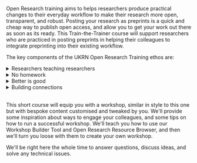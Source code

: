 Open Research training aims to helps researchers produce practical changes to their everyday workflow to make their research more open, transparent, and robust.
Posting your research as preprints is a quick and cheap way to publish open access, and allow you to get your work out there as soon as its ready.
This Train-the-Trainer course will support researchers who are practiced in posting preprints in helping their colleagues to integrate preprinting into their existing workflow.

The key components of the UKRN Open Research Training ethos are:
<details>
  <summary>Researchers teaching researchers</summary>
  <ul>
    <li>
      Researchers know the ins and outs of how open research practices work in their field, and they can offer specific, practical guidance to colleagues.
    </li>
  </ul>
</details>
<details>
  <summary>No homework</summary>
  <ul>
    <li>
      Researchers are busy, so we aim to have the result of the training - a workshop to deliver or an adjusted workflow - in place by the end of the training.
    </li>
  </ul>
</details>
<details>
  <summary title="...and good is better!">Better is good</summary>
  <ul>
    <li>
      We want to encourage researchers to do a little more to make their research open, transparent, and robust; we're not trying to admonish researchers for falling short of perfect.
    </li>
  </ul>
</details>
<details>
  <summary>Building connections</summary>
  <ul>
    <li>
      We want to connect researchers keen on open research practices across disciplines and institutions.
    </li>
    <li>
      We want to connect researchers with existing support, especially library services, who can assist with many open research practices.
    </li>
  </ul>
</details>
<br/>

This short course will equip you with a workshop, similar in style to this one but with bespoke content customised and tweaked by you.
We'll provide some inspiration about ways to engage your colleagues, and some tips on how to run a successful workshop.
We'll teach you how to use our Workshop Builder Tool and Open Research Resource Browser, and then we'll turn you loose with them to create your own workshop.

We'll be right here the whole time to answer questions, discuss ideas, and solve any technical issues.
